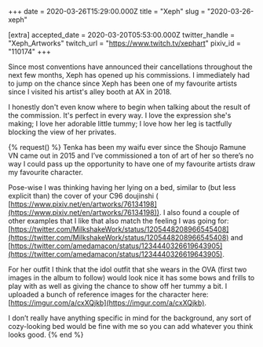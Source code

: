 +++
date = 2020-03-26T15:29:00.000Z
title = "Xeph"
slug = "2020-03-26-xeph"

[extra]
accepted_date = 2020-03-20T05:53:00.000Z
twitter_handle = "Xeph_Artworks"
twitch_url = "https://www.twitch.tv/xephart"
pixiv_id = "110174"
+++

Since most conventions have announced their cancellations throughout the next few months, Xeph has opened up his commissions. I immediately had to jump on the chance since Xeph has been one of my favourite artists since I visited his artist's alley booth at AX in 2018.

I honestly don't even know where to begin when talking about the result of the commission. It's perfect in every way. I love the expression she's making; I love her adorable little tummy; I love how her leg is tactfully blocking the view of her privates.

{% request() %}
Tenka has been my waifu ever since the Shoujo Ramune VN came out in 2015 and I’ve commissioned a ton of art of her so there’s no way I could pass up the opportunity to have one of my favourite artists draw my favourite character.

Pose-wise I was thinking having her lying on a bed, similar to (but less explicit than) the cover of your C96 doujinshi (
[https://www.pixiv.net/en/artworks/76134198](https://www.pixiv.net/en/artworks/76134198)). I also found a couple of other examples that I like that also match the feeling I was going for: [https://twitter.com/MilkshakeWork/status/1205448208966545408](https://twitter.com/MilkshakeWork/status/1205448208966545408) and [https://twitter.com/amedamacon/status/1234440326619643905](https://twitter.com/amedamacon/status/1234440326619643905).

For her outfit I think that the idol outfit that she wears in the OVA (first two images in the album to follow) would look nice it has some bows and frills to play with as well as giving the chance to show off her tummy a bit. I uploaded a bunch of reference images for the character here: [https://imgur.com/a/cxXQjkb](https://imgur.com/a/cxXQjkb).

I don’t really have anything specific in mind for the background, any sort of cozy-looking bed would be fine with me so you can add whatever you think looks good.
{% end %}
